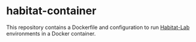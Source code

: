 # habitat-container

This repository contains a Dockerfile and configuration to run [Habitat-Lab](https://github.com/facebookresearch/habitat-lab) environments in a Docker container.

